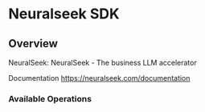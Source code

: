 # Neuralseek SDK

## Overview

NeuralSeek: NeuralSeek - The business LLM accelerator

Documentation
<https://neuralseek.com/documentation>

### Available Operations
